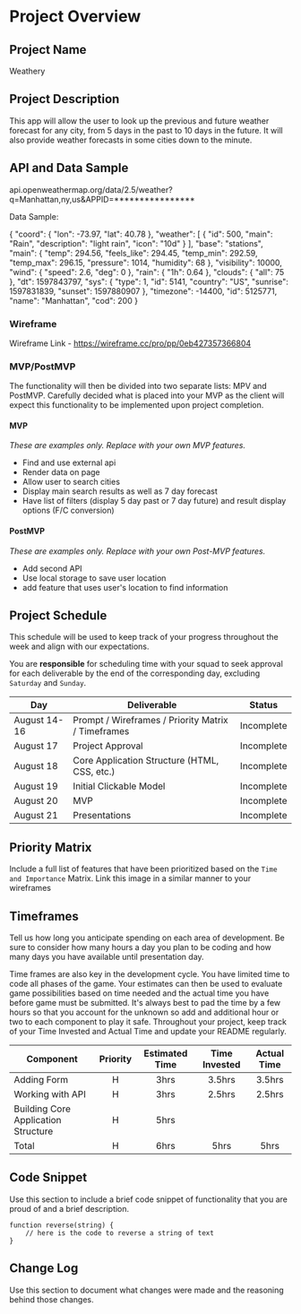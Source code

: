 # Project Overview

## Project Name

Weathery

## Project Description

This app will allow the user to look up the previous and future weather forecast for any city, from 5 days in the past to 10 days in the future. It will also provide weather forecasts in some cities down to the minute.

## API and Data Sample

api.openweathermap.org/data/2.5/weather?q=Manhattan,ny,us&APPID=****************

Data Sample:

{
    "coord": {
        "lon": -73.97,
        "lat": 40.78
    },
    "weather": [
        {
            "id": 500,
            "main": "Rain",
            "description": "light rain",
            "icon": "10d"
        }
    ],
    "base": "stations",
    "main": {
        "temp": 294.56,
        "feels_like": 294.45,
        "temp_min": 292.59,
        "temp_max": 296.15,
        "pressure": 1014,
        "humidity": 68
    },
    "visibility": 10000,
    "wind": {
        "speed": 2.6,
        "deg": 0
    },
    "rain": {
        "1h": 0.64
    },
    "clouds": {
        "all": 75
    },
    "dt": 1597843797,
    "sys": {
        "type": 1,
        "id": 5141,
        "country": "US",
        "sunrise": 1597831839,
        "sunset": 1597880907
    },
    "timezone": -14400,
    "id": 5125771,
    "name": "Manhattan",
    "cod": 200
}

### Wireframe

Wireframe Link - https://wireframe.cc/pro/pp/0eb427357366804

### MVP/PostMVP

The functionality will then be divided into two separate lists: MPV and PostMVP.  Carefully decided what is placed into your MVP as the client will expect this functionality to be implemented upon project completion.  

#### MVP 
*These are examples only. Replace with your own MVP features.*

- Find and use external api 
- Render data on page 
- Allow user to search cities
- Display main search results as well as 7 day forecast 
- Have list of filters (display 5 day past or 7 day future) and result display options (F/C conversion)

#### PostMVP  
*These are examples only. Replace with your own Post-MVP features.*

- Add second API
- Use local storage to save user location
- add feature that uses user's location to find information

## Project Schedule

This schedule will be used to keep track of your progress throughout the week and align with our expectations.  

You are **responsible** for scheduling time with your squad to seek approval for each deliverable by the end of the corresponding day, excluding `Saturday` and `Sunday`.

|  Day | Deliverable | Status
|---|---| ---|
|August 14-16| Prompt / Wireframes / Priority Matrix / Timeframes | Incomplete
|August 17| Project Approval | Incomplete
|August 18| Core Application Structure (HTML, CSS, etc.) | Incomplete
|August 19| Initial Clickable Model  | Incomplete
|August 20| MVP | Incomplete
|August 21| Presentations | Incomplete

## Priority Matrix

Include a full list of features that have been prioritized based on the `Time and Importance` Matrix.  Link this image in a similar manner to your wireframes

## Timeframes

Tell us how long you anticipate spending on each area of development. Be sure to consider how many hours a day you plan to be coding and how many days you have available until presentation day.

Time frames are also key in the development cycle.  You have limited time to code all phases of the game.  Your estimates can then be used to evaluate game possibilities based on time needed and the actual time you have before game must be submitted. It's always best to pad the time by a few hours so that you account for the unknown so add and additional hour or two to each component to play it safe. Throughout your project, keep track of your Time Invested and Actual Time and update your README regularly.

| Component | Priority | Estimated Time | Time Invested | Actual Time |
| --- | :---: |  :---: | :---: | :---: |
| Adding Form | H | 3hrs| 3.5hrs | 3.5hrs |
| Working with API | H | 3hrs| 2.5hrs | 2.5hrs |
| Building Core Application Structure | H | 5hrs | | |
| Total | H | 6hrs| 5hrs | 5hrs |

## Code Snippet

Use this section to include a brief code snippet of functionality that you are proud of and a brief description.  

```
function reverse(string) {
	// here is the code to reverse a string of text
}
```

## Change Log
 Use this section to document what changes were made and the reasoning behind those changes.  

